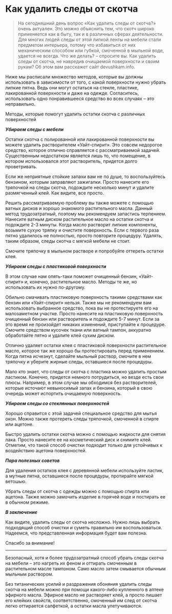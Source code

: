 # Как удалить следы от скотча
> На сегодняшний день вопрос «Как удалить следы от скотча?» очень актуален. Это можно объяснить тем, что скотч широко применяется как в быту, так и в различных сферах деятельности. Для многих людей следы от этой липкой ленты на мебели стали предметом интерьера, потому что избавиться от них механическим способом или губкой, смоченной в мыльной воде, удается не всегда. Что же делать? – спросите вы. Как удалить следы от скотча, не навредив очищаемой поверхности и своим рукам? Об этом вам расскажет сайт devushkam.info.

Ниже мы расписали множество методов, которые вы должны использовать в зависимости от того, с какой поверхности нужно убрать липкие пятна. Ведь они могут остаться на стекле, пластике, лакированной поверхности и даже на одежде. Согласитесь, использовать одно понравившееся средство во всех случаях – это неправильно.

Методы, которые помогут удалить остатки скотча с различных поверхностей

***Убираем следы с мебели***

Остатки скотча с полированной или лакированной поверхности вы можете удалить растворителем «Уайт-спирит». Это совсем недорогое средство, которое отлично справляется с рассматриваемой задачей. Существенным недостатком является лишь то, что помещение, в котором использовался этот растворитель, придется долго проветривать.

Если же неприятные стойкие запахи вам не по душе, то воспользуйтесь бензином, которым заправляют зажигалки. Просто нанесите его тряпочкой на следы скотча, подождите несколько минут и удалите размягченный клей. Как видите, все просто.

Решить рассматриваемую проблему вы также можете с помощью ватных дисков и хорошо знакомого растительного масла. Данный метод трудозатратный, поэтому мы рекомендуем запастись терпением. Нанесите ватным диском растительное масло на остатки скотча и подождите 2-3 минуты. Когда масло растворит липкие компоненты, возьмите сухую тряпку и очистите поверхность. Если с первого раза пятно удалилось не полностью, просто повторите процедуру. Удалять, таким образом, следы скотча с мягкой мебели не стоит.

Смочите тряпочку в мыльном растворе и попробуйте оттереть остатки клея.

***Убираем следы с пластиковой поверхности***

В этом случае нам опять-таки поможет очищенный бензин, «Уайт-спирит» и, конечно, растительное масло. Методы те же, но использовать их нужно по-другому.

Обильно смачивать пластиковую поверхность такими средствами как бензин или «Уайт-спирит» нельзя. Также мы не рекомендуем вам использовать выбранное средство, пока вы не протестируете его на малозаметном участке. Просто нанесите на пластиковую поверхность очищенный бензин или растворитель и подождите 5-7 минут. Если за это время не произойдет никаких изменений, приступайте к процедуре. Смочите средством кусочек ткани или ватный тампон, аккуратно обработайте пятно и удалите клей сухим диском.

Отлично удаляет остатки клея с пластиковой поверхности растительное масло, которое так же хорошо бы протестировать перед применением. Когда пятна исчезнут, сделайте мыльный раствор, смочите в нем тряпочку и уберите жирные следы, оставшиеся после процедуры.

Мало кто знает, что следы от скотча с пластика можно удалить простым ластиком. Конечно, придется немного потрудиться, но везде есть свои плюсы. Например, в этом случае мы обходимся без растворителей, которые источают невыносимый запах и бензина, который в свою очередь может испортить очищаемую поверхность.

***Убираем следы со стеклянных поверхностей***

Хорошо справится с этой задачей специальное средство для мытья окон. Можно также протереть следы тряпочкой, смоченной в спирте или ацетоне.

Быстро удалить остатки скотча можно с помощью жидкости для снятия лака. Просто нанесите ее на косметический диск и снимите клей. Отметим, что такой способ очистки подходит только для устойчивых к воздействию ацетона поверхностей.

***Пара полезных советов***

Для удаления остатков клея с деревянной мебели используйте ластик, а мутные пятна, оставшиеся после процедуры, протирайте мягкой ветошью.

Убрать следы от скотча с одежды можно с помощью спирта или ацетона. Также можно замочить изделие в горячей воде и постирать ее в обычном режиме. 

***В заключение***

Как видите, удалить следы от скотча несложно. Нужно лишь выбрать подходящий способ очистки и суметь правильно им воспользоваться. Надеемся, что представленная информация будет вам полезна.

Спасибо за внимание!

----------------------------------------------------------------------------
Безопасный, хотя и более трудозатратный способ убрать следы скотча на мебели – это нагреть их феном и оттирать смоченным в растительном масле тампоном. Само масло затем смывается обычным мыльным раствором.

Без титанических усилий и раздражения обоняния удалить следы скотча на мебели можно при помощи какого-либо купленного в аптеке эфирного масла. Эфирное масло не растворяет клей, а просто лишает его клейких свойств, соответственно, смоченный им след от скотча легко оттирается салфеткой, а остатки масла улетучиваются.

